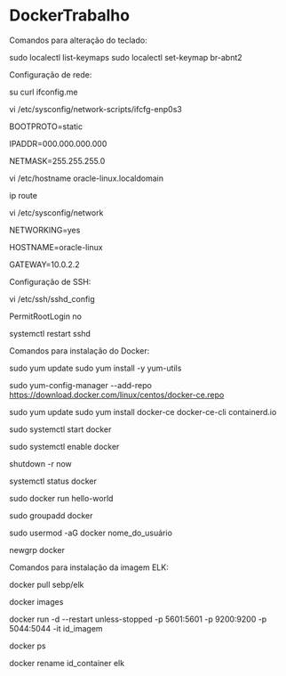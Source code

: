 # DockerTrabalho

Comandos para alteração do teclado: 

sudo localectl list-keymaps sudo localectl set-keymap br-abnt2 

Configuração de rede: 

su curl ifconfig.me 

vi /etc/sysconfig/network-scripts/ifcfg-enp0s3 

BOOTPROTO=static 

IPADDR=000.000.000.000 

NETMASK=255.255.255.0 

vi /etc/hostname oracle-linux.localdomain 

ip route 

vi /etc/sysconfig/network 

NETWORKING=yes 

HOSTNAME=oracle-linux 

GATEWAY=10.0.2.2     


Configuração de SSH: 

vi /etc/ssh/sshd_config 

PermitRootLogin no 

systemctl restart sshd    


Comandos para instalação do Docker: 

sudo yum update sudo yum install -y yum-utils 

sudo yum-config-manager --add-repo https://download.docker.com/linux/centos/docker-ce.repo 

sudo yum update sudo yum install docker-ce docker-ce-cli containerd.io 

sudo systemctl start docker 

sudo systemctl enable docker 

shutdown -r now 

systemctl status docker 

sudo docker run hello-world 

sudo groupadd docker 

sudo usermod -aG docker nome_do_usuário 

newgrp docker 


Comandos para instalação da imagem ELK: 

docker pull sebp/elk 

docker images 

docker run -d --restart unless-stopped -p 5601:5601 -p 9200:9200 -p 5044:5044 -it id_imagem

docker ps 

docker rename id_container elk 


